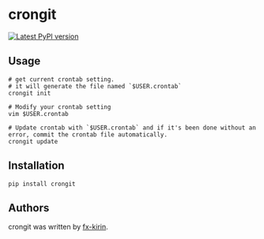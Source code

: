 # crongit

[![Latest PyPI version](https://img.shields.io/pypi/v/package_name.svg)](https://pypi.python.org/pypi/crongit)

## Usage

```
# get current crontab setting.
# it will generate the file named `$USER.crontab`
crongit init

# Modify your crontab setting
vim $USER.crontab

# Update crontab with `$USER.crontab` and if it's been done without an error, commit the crontab file automatically.
crongit update
```

## Installation

```
pip install crongit
```

## Authors

crongit was written by [fx-kirin](fx.kirin@gmail.com).
